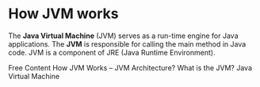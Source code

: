 # How JVM works

The **Java Virtual Machine** (JVM) serves as a run-time engine for Java applications. The **JVM** is responsible for calling the main method in Java code. JVM is a component of JRE (Java Runtime Environment).

<ResourceGroupTitle>Free Content</ResourceGroupTitle>
<BadgeLink colorScheme='yellow' badgeText='Read' href='https://www.geeksforgeeks.org/jvm-works-jvm-architecture/'>How JVM Works – JVM Architecture?</BadgeLink>
<BadgeLink colorScheme='yellow' badgeText='Read' href='https://www.infoworld.com/article/3272244/what-is-the-jvm-introducing-the-java-virtual-machine.html'>What is the JVM?</BadgeLink>
<BadgeLink badgeText='Watch' href='https://youtu.be/H7UlMH_SdGc?t=54'>Java Virtual Machine</BadgeLink>
